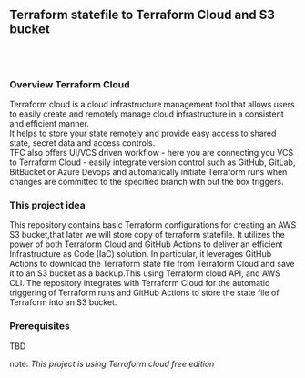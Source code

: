 ## Terraform statefile to Terraform Cloud and S3 bucket

<br><br>

### Overview Terraform Cloud
Terraform cloud is a cloud infrastructure management tool that allows users to easily create and remotely manage  cloud infrastructure in a consistent and efficient manner.    
It helps to store your state remotely and provide easy access to shared state, secret data and access controls.<br>
TFC also offers UI/VCS driven workflow - here you are connecting you VCS to Terraform Cloud - easily integrate version control such as GitHub, GitLab, BitBucket or Azure Devops and automatically initiate Terraform runs when changes are committed to the specified branch with out the box triggers.
<br>

### This project idea
This repository contains basic Terraform configurations for creating an AWS S3 bucket,that later we will store copy of terraform statefile. It utilizes the power of both Terraform Cloud and GitHub Actions to deliver an efficient Infrastructure as Code (IaC) solution. In particular, it leverages GitHub Actions to  download the Terraform state file from Terraform Cloud and save it to an S3 bucket as a backup.This using Terraform cloud API, and AWS CLI.
The repository integrates with Terraform Cloud for the automatic triggering of Terraform runs and GitHub Actions to store the state file of Terraform into an S3 bucket.
<br>


### Prerequisites
TBD

note:
<i>This project is using Terraform cloud  free edition</i>
